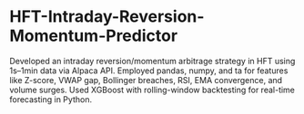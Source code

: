 # HFT-Intraday-Reversion-Momentum-Predictor
Developed an intraday reversion/momentum arbitrage strategy in HFT using 1s–1min data via Alpaca API. Employed pandas, numpy, and ta for features like Z-score, VWAP gap, Bollinger breaches, RSI, EMA convergence, and volume surges. Used XGBoost with rolling-window backtesting for real-time forecasting in Python.
